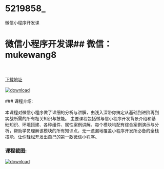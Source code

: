 # 5219858_
微信小程序开发课
# 微信小程序开发课## 微信：mukewang8
<br/></br>[下载地址](http://www.36tz.cn/article/5219858 "下载地址")
<br/></br>[![download](http://36tz.cn/muke_img/2021_05_1-31-300x209.png "下载地址")](http://www.36tz.cn/article/5219858 "下载地址")
<br/></br>### 课程介绍:<br/></br>本课程对微信小程序做了详细的分析与讲解，由浅入深带你搞定从基础到进阶再到实战所需的所有相关知识与技能。
主要课程包括微与信小程序开发背景介绍和基础知识、环境搭建、各种组件、属性案例讲解。每个模块均配有综合案例演示与分析，帮助学员理解该模块的所有知识点，无一遗漏地覆盖小程序开发所必备的全栈技能，让你轻松开发出自己的第一款微信小程序。

### 课程截图:
[![download](http://36tz.cn/muke_img/2021_05_2-35.png "下载地址")](http://www.36tz.cn/article/5219858 "下载地址")
